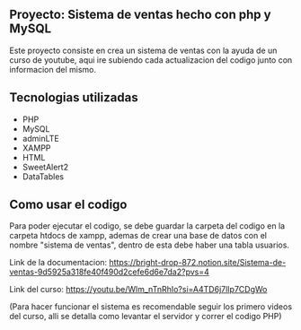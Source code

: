## Proyecto: Sistema de ventas hecho con php y MySQL

Este proyecto consiste en crea un sistema de ventas con la ayuda de un curso de youtube, aqui ire subiendo cada actualizacion del codigo junto con informacion del mismo.

## Tecnologias utilizadas
- PHP
- MySQL
- adminLTE
- XAMPP
- HTML
- SweetAlert2
- DataTables

## Como usar el codigo
Para poder ejecutar el codigo, se debe guardar la carpeta del codigo en la carpeta htdocs de xampp, ademas de crear una base de datos con el nombre "sistema de ventas", dentro de esta debe haber una tabla usuarios.



Link de la documentacion: https://bright-drop-872.notion.site/Sistema-de-ventas-9d5925a318fe40f490d2cefe6d6e7da2?pvs=4

Link del curso: https://youtu.be/Wlm_nTnRhIo?si=A4TD6j7lIp7CDgWo

(Para hacer funcionar el sistema es recomendable seguir los primero videos del curso, alli se detalla como levantar el servidor y correr el codigo PHP)
